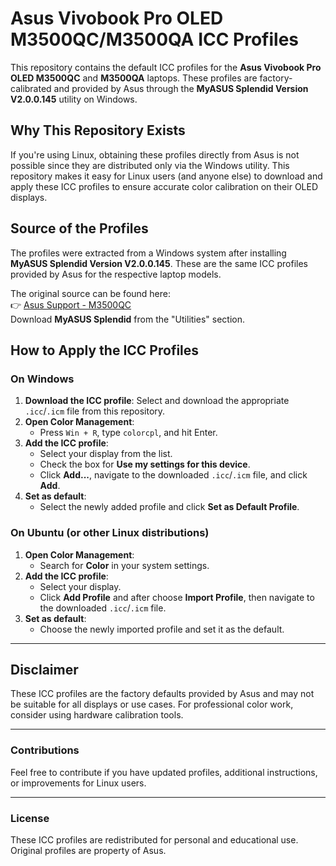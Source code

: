 # Asus Vivobook Pro OLED M3500QC/M3500QA ICC Profiles

This repository contains the default ICC profiles for the **Asus Vivobook Pro OLED M3500QC** and **M3500QA** laptops. These profiles are factory-calibrated and provided by Asus through the **MyASUS Splendid Version V2.0.0.145** utility on Windows.

## Why This Repository Exists

If you're using Linux, obtaining these profiles directly from Asus is not possible since they are distributed only via the Windows utility. This repository makes it easy for Linux users (and anyone else) to download and apply these ICC profiles to ensure accurate color calibration on their OLED displays.

## Source of the Profiles

The profiles were extracted from a Windows system after installing **MyASUS Splendid Version V2.0.0.145**. These are the same ICC profiles provided by Asus for the respective laptop models.

The original source can be found here:  
👉 [Asus Support - M3500QC](https://www.asus.com/supportonly/m3500qc/helpdesk_download/)  
Download **MyASUS Splendid** from the "Utilities" section.

## How to Apply the ICC Profiles

### On Windows

1. **Download the ICC profile**: Select and download the appropriate `.icc`/`.icm`  file from this repository.
2. **Open Color Management**:
   - Press `Win + R`, type `colorcpl`, and hit Enter.
3. **Add the ICC profile**:
   - Select your display from the list.
   - Check the box for **Use my settings for this device**.
   - Click **Add...**, navigate to the downloaded `.icc`/`.icm`  file, and click **Add**.
4. **Set as default**:
   - Select the newly added profile and click **Set as Default Profile**.

### On Ubuntu (or other Linux distributions)

1. **Open Color Management**:
   - Search for **Color** in your system settings.
2. **Add the ICC profile**:
   - Select your display.
   - Click **Add Profile** and after choose **Import Profile**, then navigate to the downloaded `.icc`/`.icm` file.
3. **Set as default**:
   - Choose the newly imported profile and set it as the default.

---

## Disclaimer

These ICC profiles are the factory defaults provided by Asus and may not be suitable for all displays or use cases. For professional color work, consider using hardware calibration tools.

---

### Contributions

Feel free to contribute if you have updated profiles, additional instructions, or improvements for Linux users.

---

### License

These ICC profiles are redistributed for personal and educational use. Original profiles are property of Asus.
